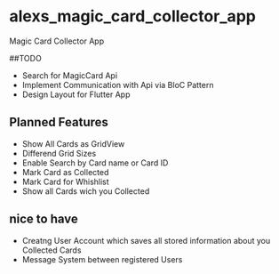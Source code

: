 # alexs_magic_card_collector_app

Magic Card Collector App

##TODO

- Search for MagicCard Api
- Implement Communication with Api via BloC Pattern
- Design Layout for Flutter App

## Planned Features

- Show All Cards as GridView
- Differend Grid Sizes
- Enable Search by Card name or Card ID
- Mark Card as Collected
- Mark Card for Whishlist
- Show all Cards wich you Collected

## nice to have

- Creatng User Account which saves all stored information about you Collected Cards
- Message System between registered Users
